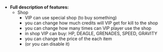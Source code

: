  * **Full description of features:**
    - Shop
      - VIP can use special shop (to buy something)
      - you can change how much credits will VIP get for kill to the shop
      - you can change how many times can VIP player use the shop
      - in shop VIP can buy: HP, DEAGLE, GRENADES, SPEED, GRAVITY
      - you can change the price of the each item
      - (or you can disable it)
